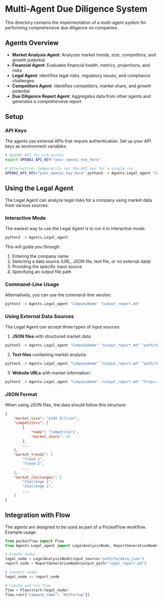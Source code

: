 # Multi-Agent Due Diligence System

This directory contains the implementation of a multi-agent system for performing comprehensive due diligence on companies.

## Agents Overview

- **Market Analysis Agent**: Analyzes market trends, size, competitors, and growth potential
- **Financial Agent**: Evaluates financial health, metrics, projections, and risks
- **Legal Agent**: Identifies legal risks, regulatory issues, and compliance challenges
- **Competitors Agent**: Identifies competitors, market share, and growth potential
- **Due Diligence Report Agent**: Aggregates data from other agents and generates a comprehensive report

## Setup

### API Keys

The agents use external APIs that require authentication. Set up your API keys as environment variables:

```bash
# OpenAI API for LLM access
export OPENAI_API_KEY="your_openai_key_here"

# Alternative: temporarily set the API key for a single run
OPENAI_API_KEY="your_openai_key_here" python3 -m Agents.Legal_agent "CompanyName" "output.md"
```

## Using the Legal Agent

The Legal Agent can analyze legal risks for a company using market data from various sources:

### Interactive Mode

The easiest way to use the Legal Agent is to run it in interactive mode:

```bash
python3 -m Agents.Legal_agent
```

This will guide you through:

1. Entering the company name
2. Selecting a data source (URL, JSON file, text file, or no external data)
3. Providing the specific input source
4. Specifying an output file path

### Command-Line Usage

Alternatively, you can use the command-line version:

```bash
python3 -m Agents.Legal_agent "CompanyName" "output_report.md"
```

### Using External Data Sources

The Legal Agent can accept three types of input sources:

1. **JSON files** with structured market data:

```bash
python3 -m Agents.Legal_agent "CompanyName" "output_report.md" "path/to/market_data.json"
```

2. **Text files** containing market analysis:

```bash
python3 -m Agents.Legal_agent "CompanyName" "output_report.md" "path/to/market_report.txt"
```

3. **Website URLs** with market information:

```bash
python3 -m Agents.Legal_agent "CompanyName" "output_report.md" "https://example.com/market-report"
```

### JSON Format

When using JSON files, the data should follow this structure:

```json
{
    "market_size": "$345 billion",
    "competitors": [
        {
            "name": "Competitor1",
            "market_share": 35
        },
        ...
    ],
    "market_trends": [
        "Trend 1",
        "Trend 2",
        ...
    ],
    "market_challenges": [
        "Challenge 1",
        "Challenge 2",
        ...
    ]
}
```

## Integration with Flow

The agents are designed to be used as part of a PocketFlow workflow. Example usage:

```python
from pocketflow import Flow
from Agents.Legal_agent import LegalAnalysisNode, ReportGenerationNode

# Create nodes
legal_node = LegalAnalysisNode(input_source="path/to/data.json")
report_node = ReportGenerationNode(output_path="legal_report.md")

# Connect nodes
legal_node >> report_node

# Create and run flow
flow = Flow(start=legal_node)
flow.run({"company_name": "AIStartup"})
```
